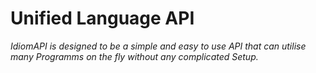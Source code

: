 Unified Language API
=======================================
*IdiomAPI is designed to be a simple and easy to use API that can utilise many Programms on the fly without any complicated Setup.*
